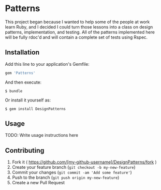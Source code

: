 # Patterns

This project began because I wanted to help some of the people at work learn Ruby, and I decided I could turn those lessons into a class on design patterns, implementation, and testing.
All of the patterns implemented here will be fully rdoc'd and will contain a complete set of tests using Rspec.

## Installation

Add this line to your application's Gemfile:

```ruby
gem 'Patterns'
```

And then execute:

    $ bundle

Or install it yourself as:

    $ gem install DesignPatterns

## Usage

TODO: Write usage instructions here

## Contributing

1. Fork it ( https://github.com/[my-github-username]/DesignPatterns/fork )
2. Create your feature branch (`git checkout -b my-new-feature`)
3. Commit your changes (`git commit -am 'Add some feature'`)
4. Push to the branch (`git push origin my-new-feature`)
5. Create a new Pull Request
